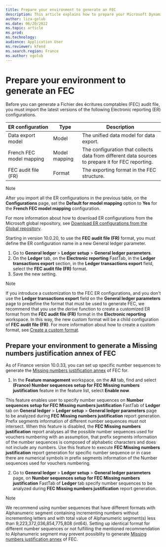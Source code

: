 ```yaml
---
title: Prepare your environment to generate an FEC
description: This article explains how to prepare your Microsoft Dynamics 365 Finance environment to generate a Fichier des écritures comptables (FEC) audit file.
author: liza-golub
ms.date: 06/20/2022
ms.topic: article
ms.prod: 
ms.technology: 
audience: Application User
ms.reviewer: kfend
ms.search.region: France
ms.author: egolub
---
```


# Prepare your environment to generate an FEC

Before you can generate a Fichier des écritures comptables (FEC) audit file, you must import the latest versions of the following Electronic reporting (ER) configurations.

| ER configuration         | Type          | Description |
|--------------------------|---------------|-------------|
| Data export model        | Model         | The unified data model for data export. |
| French FEC model mapping | Model mapping | The configuration that collects data from different data sources to prepare it for FEC reporting. |
| FEC audit file (FR)      | Format        | The exporting format in the FEC structure. |

> [!NOTE]
> After you import all the ER configurations in the previous table, on the **Configurations** page, set the **Default for model mapping** option to **Yes** for the **French FEC model mapping** configuration.

For more information about how to download ER configurations from the Microsoft global repository, see [Download ER configurations from the Global repository](../../fin-ops-core/dev-itpro/analytics/er-download-configurations-global-repo.md).

Starting in version 10.0.20, to use the **FEC audit file (FR)** format, you must define the ER configuration name in a new General ledger parameter. 

1. Go to **General ledger** \> **Ledger setup** \> **General ledger parameters**.
2. On the **Ledger** tab, on the **Electronic reporting** FastTab, in the **Ledger transactions export** section, in the **Ledger transactions export** field, select the **FEC audit file (FR)** format.
3. Save the new setting.

> [!NOTE]
> If you introduce a customization to the FEC ER configurations, and you don't use the **Ledger transactions export** field on the **General ledger parameters** page to predefine the format that must be used to generate FEC, we recommend that you use the *derive* function to create a customized ER format from the **FEC audit file (FR)** format in the **Electronic reporting** workspace. In this way, the new custom format will be a child configuration of **FEC audit file (FR)**. For more information about how to create a custom format, see [Create a custom format](../../fin-ops-core/dev-itpro/analytics/er-quick-start2-customize-report.md).

## Prepare your environment to generate a Missing numbers justification annex of FEC

As of Finance version 10.0.33, you can set up specific number sequences to generate the [Missing numbers justification annex](emea-fra-fec-audit-file-structure.md#missing-numbers-justification) of FEC for. 

1. In the **Feature management** workspace, on the **All** tab, find and select **(France) Number sequences setup for FEC Missing numbers justification** feature in the feature list, select **Enable now**.

This feature enables user to specify number sequences on **Number sequences setup for FEC Missing numbers justification** FastTab of **Ledger** tab on **General ledger** > **Ledger setup** > **General ledger parameters** page to be analyzed during **FEC Missing numbers justification** report generation. Prefix segments information of different number sequences must not intersect. When this feature is disabled, the **FEC Missing numbers justification** report analyses all the possible number sequences used for vouchers numbering with an assumption, that prefix segments information of the number sequences is composed of alphabetic characters and does not include any numbers. Use this feature to execute **FEC Missing numbers justification** report generation for specific number sequence or in case there are numerical symbols in prefix segments information of the Number sequences used for vouchers numbering.

2. Go to **General ledger** > **Ledger setup** > **General ledger parameters** page, on **Number sequences setup for FEC Missing numbers justification** FastTab of **Ledger** tab specify number sequences to be analyzed during **FEC Missing numbers justification** report generation.

> [!NOTE]
> We recommend using number sequences that have different formats with Alphanumeric segment containing incrementing numbers without incrementing letters and with total value of Alphanumeric segment(s) less than 9,223,372,036,854,775,808 (int64). Setting up identical format for different number sequences or not fulfilling the mentioned recommendation to Alphanumeric segment may prevent possiblity to generate [Missing numbers justification annex](emea-fra-fec-audit-file-structure.md#missing-numbers-justification) of FEC.  
